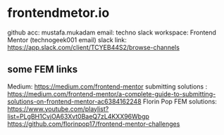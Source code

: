 # frontendmetor.io
github acc: mustafa.mukadam
email: techno
slack workspace: Frontend Mentor (technogeek001 email)
slack link: https://app.slack.com/client/TCYEB44S2/browse-channels

## some FEM links
Medium: https://medium.com/frontend-mentor
submitting solutions : https://medium.com/frontend-mentor/a-complete-guide-to-submitting-solutions-on-frontend-mentor-ac6384162248
Florin Pop FEM solutions: https://www.youtube.com/playlist?list=PLgBH1CvjOA63Xvt0BaeQ7zL4KXX96Wbgp
https://github.com/florinpop17/frontend-mentor-challenges